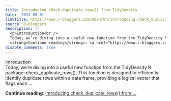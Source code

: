 ```yaml
---
title: Introducing check_duplicate_rows() from TidyDensity
date: '2024-05-01'
linkTitle: https://www.r-bloggers.com/2024/04/introducing-check_duplicate_rows-from-tidydensity/
source: R-bloggers
description: |-
  <p>Introduction<br />
  Today, we’re diving into a useful new function from the TidyDensity R package: check_duplicate_rows(). This function is designed to efficiently identify duplicate rows within a data frame, providing a logical vector that flags each ...</p>
  <strong>Continue reading</strong>: <a href="https://www.r-bloggers.com/2024/04/introducing-check_duplicate_rows-from-tidydensity/">Introducing check_duplicate_rows() from ...
disable_comments: true
---
```

<p>Introduction<br />
Today, we’re diving into a useful new function from the TidyDensity R package: check_duplicate_rows(). This function is designed to efficiently identify duplicate rows within a data frame, providing a logical vector that flags each ...</p>
<strong>Continue reading</strong>: <a href="https://www.r-bloggers.com/2024/04/introducing-check_duplicate_rows-from-tidydensity/">Introducing check_duplicate_rows() from ...